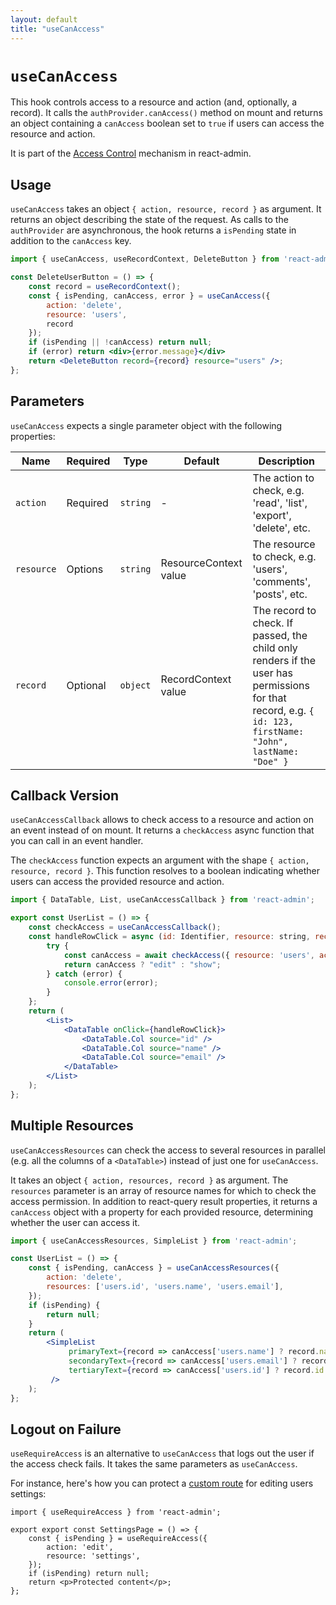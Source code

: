 ```yaml
---
layout: default
title: "useCanAccess"
---
```


# `useCanAccess`

This hook controls access to a resource and action (and, optionally, a record). It calls the `authProvider.canAccess()` method on mount and returns an object containing a `canAccess` boolean set to `true` if users can access the resource and action.

It is part of the [Access Control](./Permissions.md#access-control) mechanism in react-admin.

## Usage

`useCanAccess` takes an object `{ action, resource, record }` as argument. It returns an object describing the state of the request. As calls to the `authProvider` are asynchronous, the hook returns a `isPending` state in addition to the `canAccess` key.

```jsx
import { useCanAccess, useRecordContext, DeleteButton } from 'react-admin';

const DeleteUserButton = () => {
    const record = useRecordContext();
    const { isPending, canAccess, error } = useCanAccess({
        action: 'delete',
        resource: 'users',
        record
    });
    if (isPending || !canAccess) return null;
    if (error) return <div>{error.message}</div>
    return <DeleteButton record={record} resource="users" />;
};
```

## Parameters

`useCanAccess` expects a single parameter object with the following properties:

| Name | Required | Type | Default | Description |
| --- | --- | --- | --- | --- |
| `action` | Required | `string` | - | The action to check, e.g. 'read', 'list', 'export', 'delete', etc. |
| `resource` | Options | `string` | ResourceContext value | The resource to check, e.g. 'users', 'comments', 'posts', etc. |
| `record` | Optional | `object` | RecordContext value | The record to check. If passed, the child only renders if the user has permissions for that record, e.g. `{ id: 123, firstName: "John", lastName: "Doe" }` |

## Callback Version

`useCanAccessCallback` allows to check access to a resource and action on an event instead of on mount. It returns a `checkAccess` async function that you can call in an event handler. 

The `checkAccess` function expects an argument with the shape `{ action, resource, record }`. This function resolves to a boolean indicating whether users can access the provided resource and action.

```jsx
import { DataTable, List, useCanAccessCallback } from 'react-admin';

export const UserList = () => {
    const checkAccess = useCanAccessCallback();
    const handleRowClick = async (id: Identifier, resource: string, record: Record) => {
        try {
            const canAccess = await checkAccess({ resource: 'users', action: 'edit', record });
            return canAccess ? "edit" : "show";
        } catch (error) {
            console.error(error);
        }
    };
    return (
        <List>
            <DataTable onClick={handleRowClick}>
                <DataTable.Col source="id" />
                <DataTable.Col source="name" />
                <DataTable.Col source="email" />
            </DataTable>
        </List>
    );
};
```

## Multiple Resources

`useCanAccessResources` can check the access to several resources in parallel (e.g. all the columns of a `<DataTable>`) instead of just one for `useCanAccess`.

It takes an object `{ action, resources, record }` as argument. The `resources` parameter is an array of resource names for which to check the access permission. In addition to react-query result properties, it returns a `canAccess` object with a property for each provided resource, determining whether the user can access it.

```jsx
import { useCanAccessResources, SimpleList } from 'react-admin';

const UserList = () => {
    const { isPending, canAccess } = useCanAccessResources({
        action: 'delete',
        resources: ['users.id', 'users.name', 'users.email'],
    });
    if (isPending) {
        return null;
    }
    return (
        <SimpleList
             primaryText={record => canAccess['users.name'] ? record.name : ''}
             secondaryText={record => canAccess['users.email'] ? record.email : ''}
             tertiaryText={record => canAccess['users.id'] ? record.id : ''}
         />
    );
};
```

## Logout on Failure

`useRequireAccess` is an alternative to `useCanAccess` that logs out the user if the access check fails. It takes the same parameters as `useCanAccess`.

For instance, here's how you can protect a [custom route](./CustomRoutes.md) for editing users settings:

```tsx
import { useRequireAccess } from 'react-admin';

export export const SettingsPage = () => {
    const { isPending } = useRequireAccess({
        action: 'edit',
        resource: 'settings',
    });
    if (isPending) return null;
    return <p>Protected content</p>;
};
```
